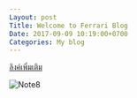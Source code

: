 ```yaml
---
Layout: post
Title: Welcome to Ferrari Blog
Date: 2017-09-09 10:19:00+0700
Categories: My blog
---
```


[ลิงค์เพิ่มเติม](https://www.autospinn.com/category/%E0%B8%A2%E0%B8%B5%E0%B9%88%E0%B8%AB%E0%B9%89%E0%B8%AD%E0%B8%A3%E0%B8%96%E0%B8%A2%E0%B8%99%E0%B8%95%E0%B9%8C/ferrari-%E0%B9%80%E0%B8%9F%E0%B8%AD%E0%B8%A3%E0%B9%8C%E0%B8%A3%E0%B8%B2%E0%B8%A3%E0%B8%B5%E0%B9%88/)

![Note8](https://upload.wikimedia.org/wikipedia/commons/1/1b/2013-03-05_Geneva_Motor_Show_8267.JPG)
